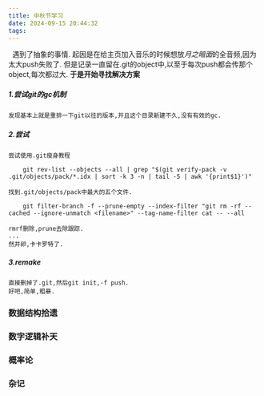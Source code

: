 ```yaml
---
title: 中秋节学习
date: 2024-09-15 20:44:32
tags:
---
```

 <!-- more -->
遇到了抽象的事情.
起因是在给主页加入音乐的时候想放*月之暗面*的全音频,因为太大push失败了.
但是记录一直留在.git的object中,以至于每次push都会传那个object,每次都过大.
**于是开始寻找解决方案**
##### 1.尝试git的gc机制
    发现基本上就是重排一下git以往的版本,并且这个目录新建不久,没有有效的gc.
##### 2.尝试
    尝试使用.git瘦身教程

```
    git rev-list --objects --all | grep "$(git verify-pack -v .git/objects/pack/*.idx | sort -k 3 -n | tail -5 | awk '{print$1}')"
```

    找到.git/objects/pack中最大的五个文件.
    
```
    git filter-branch -f --prune-empty --index-filter "git rm -rf --cached --ignore-unmatch <filename>" --tag-name-filter cat -- --all

```
    rmrf删除,prune去除跟踪.
    ...
    然并卵,卡卡罗特了.

##### 3.remake
    直接删掉了.git,然后git init,-f push.
    好吧,简单,粗暴.

### 数据结构拾遗

### 数字逻辑补天

### 概率论

### 杂记


